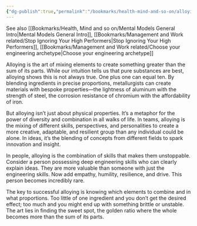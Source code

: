 ```yaml
---
{"dg-publish":true,"permalink":"/bookmarks/health-mind-and-so-on/alloying-people/","tags":["bestpractices","interactions","interesting","lifehack","mind"]}
---
```



See also [[Bookmarks/Health, Mind and so on/Mental Models General Intro\|Mental Models General Intro]], [[Bookmarks/Management and Work related/Stop Ignoring Your High Performers\|Stop Ignoring Your High Performers]], [[Bookmarks/Management and Work related/Choose your engineering archetype\|Choose your engineering archetype]]

Alloying is the art of mixing elements to create something greater than the sum of its parts. While our intuition tells us that pure substances are best, alloying shows this is not always true. One plus one can equal ten. By blending ingredients in precise proportions, metallurgists can create materials with bespoke properties—the lightness of aluminum with the strength of steel, the corrosion resistance of chromium with the affordability of iron.

But alloying isn’t just about physical properties. It’s a metaphor for the power of diversity and combination in all walks of life. In teams, alloying is the mixing of different skills, perspectives, and personalities to create a more creative, adaptable, and resilient group than any individual could be alone. In ideas, it’s the blending of concepts from different fields to spark innovation and insight.

In people, alloying is the combination of skills that makes them unstoppable. Consider a person possessing deep engineering skills who can clearly explain ideas. They are more valuable than someone with just the engineering skills. Now add empathy, humility, resilience, and drive. This person becomes incredibly rare.

The key to successful alloying is knowing which elements to combine and in what proportions. Too little of one ingredient and you don’t get the desired effect; too much and you might end up with something brittle or unstable. The art lies in finding the sweet spot, the golden ratio where the whole becomes more than the sum of its parts.
